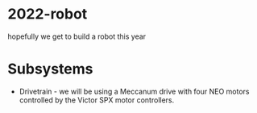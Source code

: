 # 2022-robot
hopefully we get to build a robot this year

# Subsystems
* Drivetrain - we will be using a Meccanum drive with four NEO motors controlled by the Victor SPX motor controllers.